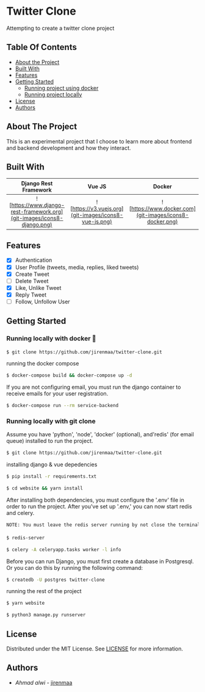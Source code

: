 <p>
  <h1>Twitter Clone</h1>
  <p>Attempting to create a twitter clone project</p>
</p>

## Table Of Contents

- [About the Project](#about-the-project)
- [Built With](#built-with)
- [Features](#features)
- [Getting Started](#getting-started)
  - [Running project using docker](#getting-started)
  - [Running project locally](#getting-started)
- [License](#license)
- [Authors](#authors)

## About The Project

This is an experimental project that I choose to learn more about frontend and backend development and how they interact.

## Built With

|                       Django Rest Framework                        |                      Vue JS                       |                       Docker                        |
| :----------------------------------------------------------------: | :-----------------------------------------------: | :-------------------------------------------------: |
| ![https://www.django-rest-framework.org](git-images/icons8-django.png) | ![https://v3.vuejs.org](git-images/icons8-vue-js.png) | ![https://www.docker.com](git-images/icons8-docker.png) |

## Features

- [x] Authentication
- [x] User Profile (tweets, media, replies, liked tweets)
- [x] Create Tweet
- [ ] Delete Tweet
- [x] Like, Unlike Tweet
- [x] Reply Tweet
- [ ] Follow, Unfollow User

## Getting Started

### Running locally with docker 🐳

```sh
$ git clone https://github.com/jirenmaa/twitter-clone.git
```

running the docker compose

```sh
$ docker-compose build && docker-compose up -d
```

If you are not configuring email, you must run the django container to receive emails for your user registration.

```sh
$ docker-compose run --rm service-backend
```

### Running locally with git clone

Assume you have 'python', 'node', 'docker' (optional), and'redis' (for email queue) installed to run the project.

```sh
$ git clone https://github.com/jirenmaa/twitter-clone.git
```

installing django & vue depedencies

```sh
$ pip install -r requirements.txt
```

```sh
$ cd website && yarn install
```

After installing both dependencies, you must configure the '.env' file in order to run the project. After you've set up '.env,' you can now start redis and celery.

```sh
NOTE: You must leave the redis server running by not close the terminal.

$ redis-server
```

```sh
$ celery -A celeryapp.tasks worker -l info
```

Before you can run Django, you must first create a database in Postgresql. Or you can do this by running the following command:

```sh
$ createdb -U postgres twitter-clone
```

running the rest of the project

```sh
$ yarn website
```

```sh
$ python3 manage.py runserver
```


## License

Distributed under the MIT License. See [LICENSE](https://github.com/jirenmaa/https://github.com/jirenmaa/twitter-clone/blob/main/LICENSE.md) for more information.

## Authors

- *Ahmad alwi* - [jirenmaa](https://github.com/jirenmaa/)
